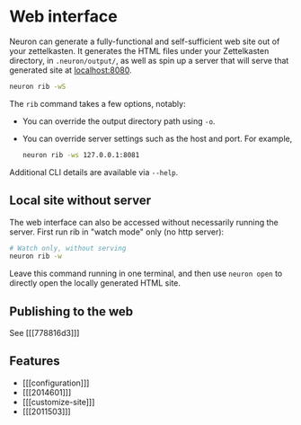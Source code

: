 # Web interface

Neuron can generate a fully-functional and self-sufficient web site out of your zettelkasten. It generates the HTML files under your Zettelkasten directory, in `.neuron/output/`, as well as spin up a server that will serve that generated site at [localhost:8080](http://localhost:8080).

```bash
neuron rib -wS
```

The `rib` command takes a few options, notably:

* You can override the output directory path using `-o`.

* You can override server settings such as the host and port. For example,

    ```bash
    neuron rib -ws 127.0.0.1:8081
    ```

Additional CLI details are available via `--help`.

## Local site without server

The web interface can also be accessed without necessarily running the server.
First run rib in "watch mode" only (no http server):

```bash
# Watch only, without serving
neuron rib -w
```

Leave this command running in one terminal, and then use `neuron open` to directly open the locally generated HTML site.

## Publishing to the web

See [[[778816d3]]]

## Features 

* [[[configuration]]]
* [[[2014601]]]
* [[[customize-site]]]
* [[[2011503]]]

